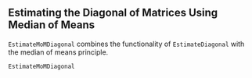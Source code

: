 ## Estimating the Diagonal of Matrices Using Median of Means

`EstimateMoMDiagonal` combines the functionality of `EstimateDiagonal` with the median of means principle.

```@docs
EstimateMoMDiagonal
```
